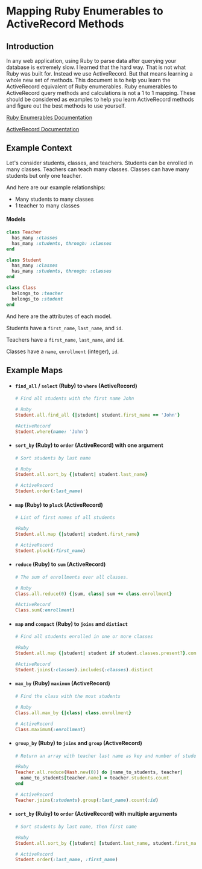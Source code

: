 # Mapping Ruby Enumerables to ActiveRecord Methods

## Introduction

In any web application, using Ruby to parse data after querying your database is extremely slow. I learned that the hard way. That is not what Ruby was built for. Instead we use ActiveRecord. But that means learning a whole new set of methods. This document is to help you learn the ActiveRecord equivalent of Ruby enumerables. Ruby enumerables to ActiveRecord query methods and calculations is not a 1 to 1 mapping. These should be considered as examples to help you learn ActiveRecord methods and figure out the best methods to use yourself.

[Ruby Enumerables Documentation](https://ruby-doc.org/core-2.2.3/Enumerable.html)

[ActiveRecord Documentation](http://api.rubyonrails.org/classes/ActiveRecord/QueryMethods.html)

## Example Context
Let's consider students, classes, and teachers. Students can be enrolled in many classes. Teachers can teach many classes. Classes can have many students but only one teacher.


And here are our example relationships:

* Many students to many classes
* 1 teacher to many classes

#### Models
```ruby
class Teacher 
  has_many :classes
  has_many :students, through: :classes
end

class Student 
  has_many :classes
  has_many :students, through: :classes
end

class Class 
  belongs_to :teacher
  belongs_to :student 
end
```

And here are the attributes of each model.

Students have a `first_name`, `last_name`, and `id`.

Teachers have a `first_name`, `last_name`, and `id`.

Classes have a `name`, `enrollment` (integer), `id`.


## Example Maps

* #### `find_all` / `select` (Ruby) to `where` (ActiveRecord)

  ```ruby
  # Find all students with the first name John

  # Ruby
  Student.all.find_all {|student| student.first_name == 'John'}  

  #ActiveRecord
  Student.where(name: 'John')
  ```

* #### `sort_by` (Ruby) to `order` (ActiveRecord) with one argument

  ```ruby
  # Sort students by last name

  # Ruby
  Student.all.sort_by {|student| student.last_name}

  # ActiveRecord
  Student.order(:last_name)
  ```

* #### `map` (Ruby) to `pluck` (ActiveRecord)

  ```ruby
  # List of first names of all students

  #Ruby
  Student.all.map {|student| student.first_name}

  # ActiveRecord
  Student.pluck(:first_name)
  ```

* #### `reduce` (Ruby) to `sum` (ActiveRecord)

  ```ruby
  # The sum of enrollments over all classes.

  # Ruby
  Class.all.reduce(0) {|sum, class| sum += class.enrollment}

  #ActiveRecord
  Class.sum(:enrollment)
  ```

* #### `map` and `compact` (Ruby) to `joins` and `distinct`

  ```ruby
  # Find all students enrolled in one or more classes

  #Ruby
  Student.all.map {|student| student if student.classes.present?}.compact
  
  #ActiveRecord
  Student.joins(:classes).includes(:classes).distinct
  ```

* #### `max_by` (Ruby) `maximum` (ActiveRecord)
  ```ruby
  # Find the class with the most students

  # Ruby
  Class.all.max_by {|class| class.enrollment}

  # ActiveRecord
  Class.maximum(:enrollment)
  ```


* #### `group_by` (Ruby) to `joins` and `group` (ActiveRecord)
  ```ruby
  # Return an array with teacher last name as key and number of students the teacher has as value 

  #Ruby
  Teacher.all.reduce(Hash.new(0)) do |name_to_students, teacher|
    name_to_students[teacher.name] = teacher.students.count
  end

  # ActiveRecord
  Teacher.joins(:students).group(:last_name).count(:id)
  ```

* #### `sort_by` (Ruby) to `order` (ActiveRecord) with multiple arguments

  ```ruby
  # Sort students by last name, then first name

  #Ruby
  Student.all.sort_by {|student| [student.last_name, student.first_name]}

  # ActiveRecord
  Student.order(:last_name, :first_name)
  ```





